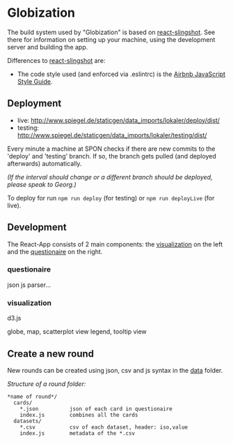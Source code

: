 # Globization

The build system used by "Globization" is based on [react-slingshot](https://github.com/coryhouse/react-slingshot).
See there for information on setting up your machine, using the development server and building the app.

Differences to [react-slingshot](https://github.com/coryhouse/react-slingshot) are:

* The code style used (and enforced via .eslintrc) is the [Airbnb JavaScript Style Guide](https://github.com/airbnb/javascript).

## Deployment

- live: http://www.spiegel.de/staticgen/data_imports/lokaler/deploy/dist/ 
- testing: http://www.spiegel.de/staticgen/data_imports/lokaler/testing/dist/

Every minute a machine at SPON checks if there are new commits to the 'deploy' and 'testing' branch. If so, the branch gets pulled (and deployed afterwards) automatically.

_(If the interval should change or a different branch should be deployed, please speak to Georg.)_ 

To deploy for run ``npm run deploy`` (for testing) or ``npm run deployLive`` (for live).

## Development

The React-App consists of 2 main components: the [visualization](https://github.com/lokaler/globization/tree/master/src/components/Vis) on the left and the [questionaire](https://github.com/lokaler/globization/tree/master/src/components/Questionnaire) on the right.

### questionaire
json js parser...

### visualization
d3.js

globe, map, scatterplot view
legend, tooltip view

## Create a new round

New rounds can be created using json, csv and js syntax in the [data](https://github.com/lokaler/globization/tree/master/src/data/questionnaires) folder.

*Structure of a round folder:*
````
*name of round*/
  cards/
    *.json          json of each card in questionaire
    index.js        combines all the cards
  datasets/
    *.csv           csv of each dataset, header: iso,value
    index.js        metadata of the *.csv
````
